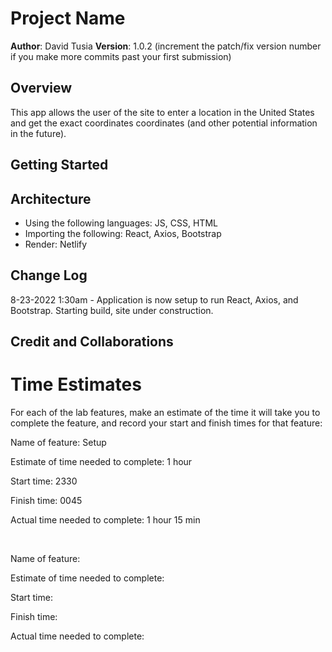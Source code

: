 # Project Name

**Author**: David Tusia
**Version**: 1.0.2 (increment the patch/fix version number if you make more commits past your first submission)

## Overview
<!-- Provide a high level overview of what this application is and why you are building it, beyond the fact that it's an assignment for this class. (i.e. What's your problem domain?) -->

This app allows the user of the site to enter a location in the United States and get the exact coordinates coordinates (and other potential information in the future).

## Getting Started
<!-- What are the steps that a user must take in order to build this app on their own machine and get it running? -->

## Architecture
<!-- Provide a detailed description of the application design. What technologies (languages, libraries, etc) you're using, and any other relevant design information. -->
- Using the following languages: JS, CSS, HTML
- Importing the following: React, Axios, Bootstrap
- Render: Netlify

## Change Log
<!-- Use this area to document the iterative changes made to your application as each feature is successfully implemented. Use time stamps. Here's an example:

01-01-2021 4:59pm - Application now has a fully-functional express server, with a GET route for the location resource. -->
8-23-2022 1:30am - Application is now setup to run React, Axios, and Bootstrap. Starting build, site under construction.

## Credit and Collaborations
<!-- Give credit (and a link) to other people or resources that helped you build this application. -->


# Time Estimates
For each of the lab features, make an estimate of the time it will take you to complete the feature, and record your start and finish times for that feature:

Name of feature: Setup

Estimate of time needed to complete: 1 hour

Start time: 2330

Finish time: 0045

Actual time needed to complete: 1 hour 15 min

<br>

Name of feature: 

Estimate of time needed to complete: 

Start time: 

Finish time: 

Actual time needed to complete: 
